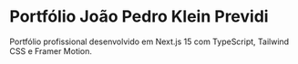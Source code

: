 # Portfólio João Pedro Klein Previdi

Portfólio profissional desenvolvido em Next.js 15 com TypeScript, Tailwind CSS e Framer Motion.
